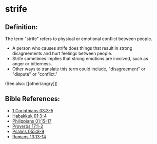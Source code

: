 # strife #

## Definition: ##

The term "strife" refers to physical or emotional conflict between people.

* A person who causes strife does things that result in strong disagreements and hurt feelings between people.
* Strife sometimes implies that strong emotions are involved, such as anger or bitterness.
* Other ways to translate this term could include, "disagreement" or "dispute" or "conflict."

(See also: [[other/angry]])

## Bible References: ##

* [1 Corinthians 03:3-5](en/tn/1co/help/03/03)
* [Habakkuk 01:3-4](en/tn/hab/help/01/03)
* [Philippians 01:15-17](en/tn/php/help/01/15)
* [Proverbs 17:1-2](en/tn/pro/help/17/01)
* [Psalms 055:8-9](en/tn/psa/help/55/08)
* [Romans 13:13-14](en/tn/rom/help/13/13)